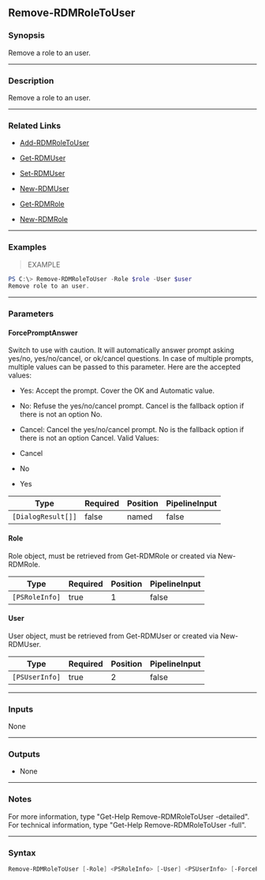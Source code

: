 Remove-RDMRoleToUser
--------------------

### Synopsis
Remove a role to an user.

---

### Description

Remove a role to an user.

---

### Related Links
* [Add-RDMRoleToUser](Add-RDMRoleToUser)

* [Get-RDMUser](Get-RDMUser)

* [Set-RDMUser](Set-RDMUser)

* [New-RDMUser](New-RDMUser)

* [Get-RDMRole](Get-RDMRole)

* [New-RDMRole](New-RDMRole)

---

### Examples
> EXAMPLE

```PowerShell
PS C:\> Remove-RDMRoleToUser -Role $role -User $user
Remove role to an user.
```

---

### Parameters
#### **ForcePromptAnswer**
Switch to use with caution. It will automatically answer prompt asking yes/no, yes/no/cancel, or ok/cancel questions. In case of multiple prompts, multiple values can be passed to this parameter. Here are the accepted values:
* Yes: Accept the prompt. Cover the OK and Automatic value.
* No: Refuse the yes/no/cancel prompt. Cancel is the fallback option if there is not an option No.
* Cancel: Cancel the yes/no/cancel prompt. No is the fallback option if there is not an option Cancel.
Valid Values:

* Cancel
* No
* Yes

|Type              |Required|Position|PipelineInput|
|------------------|--------|--------|-------------|
|`[DialogResult[]]`|false   |named   |false        |

#### **Role**
Role object, must be retrieved from Get-RDMRole or created via New-RDMRole.

|Type          |Required|Position|PipelineInput|
|--------------|--------|--------|-------------|
|`[PSRoleInfo]`|true    |1       |false        |

#### **User**
User object, must be retrieved from Get-RDMUser or created via New-RDMUser.

|Type          |Required|Position|PipelineInput|
|--------------|--------|--------|-------------|
|`[PSUserInfo]`|true    |2       |false        |

---

### Inputs
None

---

### Outputs
* None

---

### Notes
For more information, type "Get-Help Remove-RDMRoleToUser -detailed". For technical information, type "Get-Help Remove-RDMRoleToUser -full".

---

### Syntax
```PowerShell
Remove-RDMRoleToUser [-Role] <PSRoleInfo> [-User] <PSUserInfo> [-ForcePromptAnswer <Cancel | No | Yes>] [<CommonParameters>]
```
